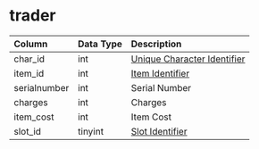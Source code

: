 # trader

| Column | Data Type | Description |
| :--- | :--- | :--- |
| char\_id | int | [Unique Character Identifier](../characters/character_data.md) |
| item\_id | int | [Item Identifier](../items/items.md) |
| serialnumber | int | Serial Number |
| charges | int | Charges |
| item\_cost | int | Item Cost |
| slot\_id | tinyint | [Slot Identifier](https://eqemu.gitbook.io/server/categories/reference-lists/inventory-slots) |

